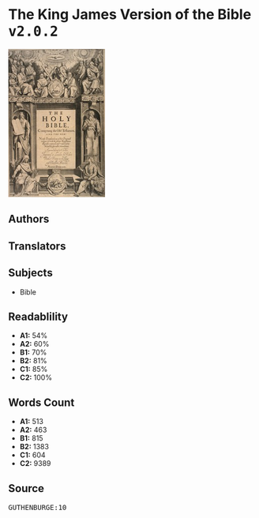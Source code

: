 # The King James Version of the Bible <kbd>v2.0.2</kbd>

![](./cover.medium.jpg "")

## Authors



## Translators



## Subjects


 - Bible

## Readablility


 - **A1:** 54%
 - **A2:** 60%
 - **B1:** 70%
 - **B2:** 81%
 - **C1:** 85%
 - **C2:** 100%

## Words Count


 - **A1:** 513
 - **A2:** 463
 - **B1:** 815
 - **B2:** 1383
 - **C1:** 604
 - **C2:** 9389

## Source


<kbd>GUTHENBURGE:10</kbd>
